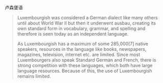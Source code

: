 卢森堡语

> Luxembourgish was considered a German dialect like many others until about World War II but then it underwent ausbau, creating its own standard form in vocabulary, grammar, and spelling and therefore is seen today as an independent language.
>
> As Luxembourgish has a maximum of some 285,000[7] native speakers, resources in the language like books, newspapers, magazines, television, internet etc. are limited. Since most Luxembourgers also speak Standard German and French, there is strong competition with these languages, which both have large language resources. Because of this, the use of Luxembourgish remains limited.
